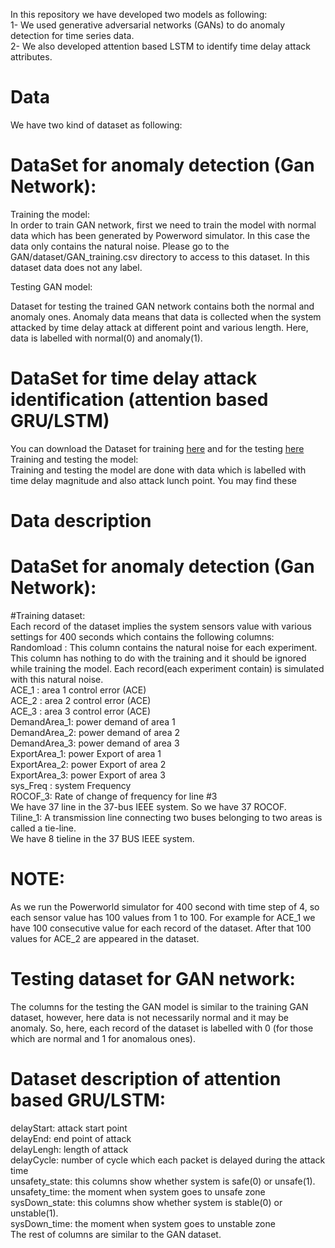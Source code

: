 In this repository we have developed two models as following:  
1- We used generative adversarial networks (GANs) to do anomaly detection for time series data.   
2- We also developed attention based LSTM to identify time delay attack attributes.  

# Data

We have two kind of dataset as following:  

# DataSet for anomaly detection (Gan Network):

Training the model:  
In order to train GAN network, first we need to train the model with normal data which has been generated by Powerword simulator. In this case the data only contains the natural noise. Please go to the GAN/dataset/GAN_training.csv directory to access to this dataset. In this dataset data does not any label.  

Testing GAN model:  

Dataset for testing the trained GAN network contains both the normal and anomaly ones. Anomaly data means that data is collected when the system attacked by time delay attack at different point and various length. Here, data is labelled with normal(0) and anomaly(1).

# DataSet for time delay attack identification (attention based GRU/LSTM)
 You can download the Dataset for training <a href="https://drive.google.com/open?id=1R9oDjmwUL5A_mfs7Z6-PBlKrlhqB7zIN">here</a> and for the testing  <a href="https://drive.google.com/open?id=1ssG18uFcQRMb4-3t2xDoVRpL2_SBQ9ob">here</a>  
Training and testing the model:  
Training and testing the model are done with data which is labelled with time delay magnitude and also attack lunch point. You may find these   

# Data description

# DataSet for anomaly detection (Gan Network):

#Training dataset:   
Each record of the dataset implies the system sensors value with various settings for 400 seconds which contains the following columns:  
Randomload : This column contains the natural noise for each experiment. This column has nothing to do with the training and it should be ignored while training the model. Each record(each experiment contain) is simulated with this natural noise.    
ACE_1 : area 1 control error (ACE)   
ACE_2 : area 2 control error (ACE)  
ACE_3 : area 3 control error (ACE)  
DemandArea_1: power demand of area 1  
DemandArea_2: power demand of area 2  
DemandArea_3: power demand of area 3  
ExportArea_1: power Export of area 1  
ExportArea_2: power Export of area 2  
ExportArea_3: power Export of area 3  
sys_Freq : system Frequency  
ROCOF_3: Rate of change of frequency for line #3  
We have 37 line in the 37-bus IEEE system. So we have 37 ROCOF.   
Tiline_1: A transmission line connecting two buses belonging to two areas is called a tie-line.  
We have 8 tieline in the 37 BUS IEEE system.  
# NOTE: 
As we run the Powerworld simulator for 400 second with time step of 4, so each sensor value has 100 values from 1 to 100. For example for ACE_1 we have 100 consecutive value for each record of the dataset. After that 100 values for ACE_2 are appeared in the dataset.  
# Testing dataset for GAN network:
The columns for the testing the GAN model is similar to the training GAN dataset, however, here data is not necessarily normal and it may be anomaly. So, here, each record of the dataset is labelled with 0 (for those which are normal and 1 for anomalous ones).  
# Dataset description of attention based GRU/LSTM:
delayStart: attack start point  
delayEnd: end point of attack  
delayLengh: length of attack  
delayCycle: number of cycle which each packet is delayed during the attack time  
unsafety_state: this columns show whether system is safe(0) or unsafe(1).  
unsafety_time: the moment when system goes to unsafe zone  
sysDown_state: this columns show whether system is stable(0) or unstable(1).  
sysDown_time: the moment when system goes to unstable zone  
The rest of columns are similar to the GAN dataset.  







